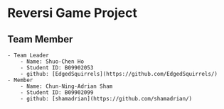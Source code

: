 # Reversi Game Project
## Team Member
    - Team Leader 
        - Name: Shuo-Chen Ho
        - Student ID: B09902053
        - github: [EdgedSquirrels](https://github.com/EdgedSquirrels/)
    - Member
        - Name: Chun-Ning-Adrian Sham
        - Student ID: B09902099
        - github: [shamadrian](https://github.com/shamadrian/)
